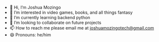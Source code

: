 - 👋 Hi, I’m Joshua Mozingo
- 👀 I’m interested in video games, books, and all things fantasy
- 🌱 I’m currently learning backend python
- 💞️ I’m looking to collaborate on future projects
- 📫 How to reach me please email me at joshuamozingotech@gmail.com
- 😄 Pronouns: he/him

<!---
JoshuaMozingoTech/JoshuaMozingoTech is a ✨ special ✨ repository because its `README.md` (this file) appears on your GitHub profile.
You can click the Preview link to take a look at your changes.
--->
